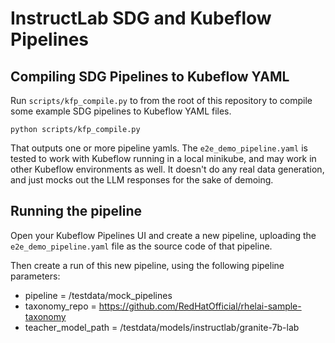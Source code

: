 # InstructLab SDG and Kubeflow Pipelines

## Compiling SDG Pipelines to Kubeflow YAML

Run `scripts/kfp_compile.py` to from the root of this repository to
compile some example SDG pipelines to Kubeflow YAML files.

```
python scripts/kfp_compile.py
```

That outputs one or more pipeline yamls. The `e2e_demo_pipeline.yaml` is
tested to work with Kubeflow running in a local minikube, and may work
in other Kubeflow environments as well. It doesn't do any real data
generation, and just mocks out the LLM responses for the sake of
demoing.

## Running the pipeline

Open your Kubeflow Pipelines UI and create a new pipeline, uploading
the `e2e_demo_pipeline.yaml` file as the source code of that pipeline.

Then create a run of this new pipeline, using the following pipeline
parameters:
- pipeline = /testdata/mock_pipelines
- taxonomy_repo = https://github.com/RedHatOfficial/rhelai-sample-taxonomy
- teacher_model_path = /testdata/models/instructlab/granite-7b-lab
